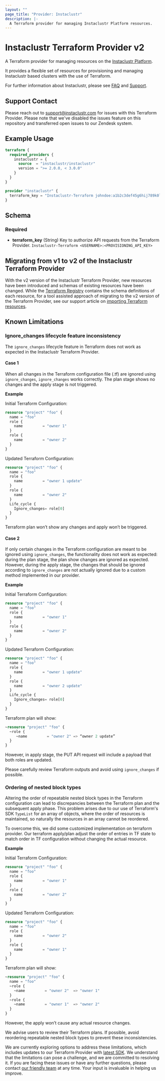 ```yaml
---
layout: ""
page_title: "Provider: Instaclustr"
description: |-
  A Terraform provider for managing Instaclustr Platform resources.
---
```


# Instaclustr Terraform Provider v2

A Terraform provider for managing resources on the [Instaclustr Platform](https://instaclustr.com).

It provides a flexible set of resources for provisioning and managing Instaclustr based clusters with the use of Terraform.


For further information about Instaclustr, please see [FAQ](https://www.instaclustr.com/faqs/) and [Support](https://support.instaclustr.com/).

## Support Contact
Please reach out to support@instaclustr.com for issues with this Terraform Provider. Please note that we've disabled the issues feature on this repository and transferred open issues to our Zendesk system.

## Example Usage

```terraform
terraform {
  required_providers {
    instaclustr = {
      source  = "instaclustr/instaclustr"
      version = ">= 2.0.0, < 3.0.0"
    }
  }
}

provider "instaclustr" {
  terraform_key = "Instaclustr-Terraform johndoe:a1b2c3def45g6hij789k0l1m2n3opq45"
}
```

## Schema

### Required

- **terraform_key** (String) Key to authorize API requests from the Terraform Provider. `Instaclustr-Terraform <USERNAME>:<PROVISIONING_API_KEY>`


## Migrating from v1 to v2 of the Instaclustr Terraform Provider

With the v2 version of the Instaclustr Terraform Provider, new resources have been introduced and schemas of existing resources have been changed. While the [Terraform Registry](https://registry.terraform.io/providers/instaclustr/instaclustr/latest/docs) contains the schema definitions of each resource, for a tool assisted approach of migrating to the v2 version of the Terraform Provider, see our support article on [importing Terraform resources](https://www.instaclustr.com/support/api-integrations/integrations/terraform-code-generation/).

## Known Limitations

### Ignore_changes lifecycle feature inconsistency

The `ignore_changes` lifecycle feature in Terraform does not work as expected in the Instaclustr Terraform Provider.

#### Case 1
When all changes in the Terraform configuration file (.tf) are ignored using `ignore_changes`, `ignore_changes` works correctly. The plan stage shows no changes and the apply stage is not triggered.

**Example**

Initial Terraform Configuration:
```terraform
resource "project" "foo" {
  name = "foo"
  role {
    name         = "owner 1"
  }
  role {
    name         = "owner 2"
  }
}
```
Updated Terraform Configuration:
```terraform
resource "project" "foo" {
  name = "foo"
  role {
    name         = "owner 1 update"
  }
  role {
    name         = "owner 2"
  }
  Life_cycle {
    Ignore_changes= role[0]
  }
}
```
Terraform plan won’t show any changes and apply won’t be triggered.

#### Case 2
If only certain changes in the Terraform configuration are meant to be ignored using `ignore_changes`, the functionality does not work as expected: during the plan stage, the plan show changes are ignored as expected. However, during the apply stage, the changes that should be ignored according to `ignore_changes` are not actually ignored due to a custom method implemented in our provider.


**Example**

Initial Terraform Configuration:
```terraform
resource "project" "foo" {
  name = "foo"
  role {
    name         = "owner 1"
  }
  role {
    name         = "owner 2"
  }
}
```
Updated Terraform Configuration:
```terraform
resource "project" "foo" {
  name = "foo"
  role {
    name         = "owner 1 update"
  }
  role {
    name         = "owner 2 update"
  }
  Life_cycle {
    Ignore_changes= role[0]
  }
}
```
Terraform plan will show:
```terraform
~resource "project" "foo" {
  ~role {
     ~name         = "owner 2" => “owner 2 update”
  }
}
```
However, in apply stage, the PUT API request will include a payload that both roles are updated.

Please carefully review Terraform outputs and avoid using `ignore_changes` if possible.

### Ordering of nested block types

Altering the order of repeatable nested block types in the Terraform configuration can lead to discrepancies between the Terraform plan and the subsequent apply phase. This problem arises due to our use of Terraform's SDK `TypeList` for an array of objects, where the order of resources is maintained, so naturally the resources in an array cannot be reordered.

To overcome this, we did some customized implementation on terraform provider. Our terraform apply/plan adjust the order of entries in TF state to match order in TF configuration without changing the actual resource.

**Example**

Initial Terraform Configuration:
```terraform
resource "project" "foo" {
  name = "foo"
  role {
    name         = "owner 1"
  }
  role {
    name         = "owner 2"
  }
}
```
Updated Terraform Configuration:
```terraform
resource "project" "foo" {
  name = "foo"
  role {
    name         = "owner 2"
  }
  role {
    name         = "owner 1"
  }
}
```
Terraform plan will show:
```terraform
~resource "project" "foo" {
  name = "foo"
  ~role {
    ~name         = "owner 2"  => "owner 1"
  }
  ~role {
    ~name         = "owner 1"  => "owner 2"
  }
}
```
However, the apply won’t cause any actual resource changes.

We advise users to review their Terraform plans. If possible, avoid reordering repeatable nested block types to prevent these inconsistencies.

We are currently exploring options to address these limitations, which includes updates to our Terraform Provider with [latest SDK](https://github.com/hashicorp/terraform-plugin-framework). We understand that the limitations can pose a challenge, and we are committed to resolving it. If you are facing these issues or have any further questions, please contact [our friendly team](mailto:support@instaclustr.com) at any time. Your input is invaluable in helping us improve.